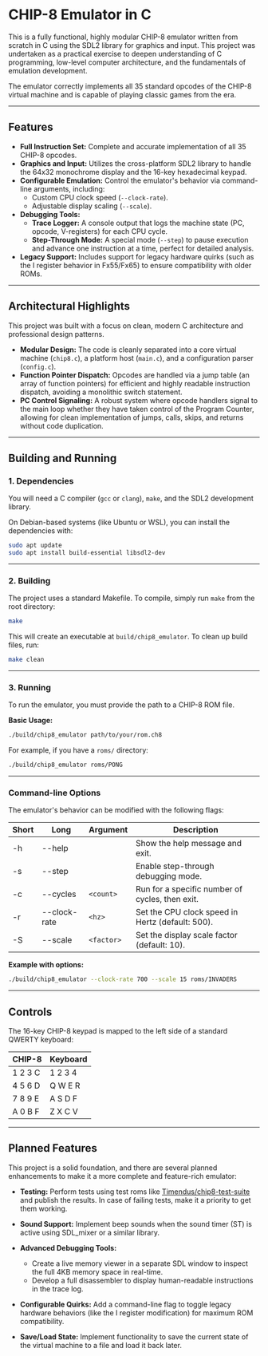 # CHIP-8 Emulator in C

This is a fully functional, highly modular CHIP-8 emulator written from scratch in C using the SDL2 library for graphics and input. This project was undertaken as a practical exercise to deepen understanding of C programming, low-level computer architecture, and the fundamentals of emulation development.

The emulator correctly implements all 35 standard opcodes of the CHIP-8 virtual machine and is capable of playing classic games from the era.

---

## Features

- **Full Instruction Set:** Complete and accurate implementation of all 35 CHIP-8 opcodes.  
- **Graphics and Input:** Utilizes the cross-platform SDL2 library to handle the 64x32 monochrome display and the 16-key hexadecimal keypad.  
- **Configurable Emulation:** Control the emulator's behavior via command-line arguments, including:
  - Custom CPU clock speed (`--clock-rate`).
  - Adjustable display scaling (`--scale`).  
- **Debugging Tools:**
  - **Trace Logger:** A console output that logs the machine state (PC, opcode, V-registers) for each CPU cycle.
  - **Step-Through Mode:** A special mode (`--step`) to pause execution and advance one instruction at a time, perfect for detailed analysis.
- **Legacy Support:** Includes support for legacy hardware quirks (such as the I register behavior in Fx55/Fx65) to ensure compatibility with older ROMs.

---

## Architectural Highlights

This project was built with a focus on clean, modern C architecture and professional design patterns.

- **Modular Design:** The code is cleanly separated into a core virtual machine (`chip8.c`), a platform host (`main.c`), and a configuration parser (`config.c`).  
- **Function Pointer Dispatch:** Opcodes are handled via a jump table (an array of function pointers) for efficient and highly readable instruction dispatch, avoiding a monolithic switch statement.  
- **PC Control Signaling:** A robust system where opcode handlers signal to the main loop whether they have taken control of the Program Counter, allowing for clean implementation of jumps, calls, skips, and returns without code duplication.  

---

## Building and Running

### 1. Dependencies

You will need a C compiler (`gcc` or `clang`), `make`, and the SDL2 development library.  

On Debian-based systems (like Ubuntu or WSL), you can install the dependencies with:

```bash
sudo apt update
sudo apt install build-essential libsdl2-dev
````

---

### 2. Building

The project uses a standard Makefile. To compile, simply run `make` from the root directory:

```bash
make
```

This will create an executable at `build/chip8_emulator`.
To clean up build files, run:

```bash
make clean
```

---

### 3. Running

To run the emulator, you must provide the path to a CHIP-8 ROM file.

**Basic Usage:**

```bash
./build/chip8_emulator path/to/your/rom.ch8
```

For example, if you have a `roms/` directory:

```bash
./build/chip8_emulator roms/PONG
```

---

### Command-line Options

The emulator's behavior can be modified with the following flags:

| Short | Long         | Argument   | Description                                      |
| ----- | ------------ | ---------- | ------------------------------------------------ |
| -h    | --help       |            | Show the help message and exit.                  |
| -s    | --step       |            | Enable step-through debugging mode.              |
| -c    | --cycles     | `<count>`  | Run for a specific number of cycles, then exit.  |
| -r    | --clock-rate | `<hz>`     | Set the CPU clock speed in Hertz (default: 500). |
| -S    | --scale      | `<factor>` | Set the display scale factor (default: 10).      |

**Example with options:**

```bash
./build/chip8_emulator --clock-rate 700 --scale 15 roms/INVADERS
```

---

## Controls

The 16-key CHIP-8 keypad is mapped to the left side of a standard QWERTY keyboard:

| CHIP-8  | Keyboard |
| ------- | -------- |
| 1 2 3 C | 1 2 3 4  |
| 4 5 6 D | Q W E R  |
| 7 8 9 E | A S D F  |
| A 0 B F | Z X C V  |

---

## Planned Features

This project is a solid foundation, and there are several planned enhancements to make it a more complete and feature-rich emulator:

* **Testing:** Perform tests using test roms like [Timendus/chip8-test-suite](https://github.com/Timendus/chip8-test-suite) and publish the results. In case of failing tests, make it a priority to get them working.
* **Sound Support:** Implement beep sounds when the sound timer (ST) is active using SDL\_mixer or a similar library.
* **Advanced Debugging Tools:**

  * Create a live memory viewer in a separate SDL window to inspect the full 4KB memory space in real-time.
  * Develop a full disassembler to display human-readable instructions in the trace log.
* **Configurable Quirks:** Add a command-line flag to toggle legacy hardware behaviors (like the I register modification) for maximum ROM compatibility.
* **Save/Load State:** Implement functionality to save the current state of the virtual machine to a file and load it back later.
